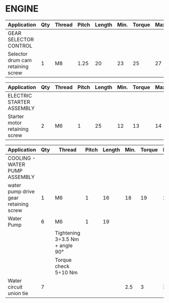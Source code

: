 
# ENGINE

|Application                                                                 |Qty|Thread      |Pitch                                                |Length                            |Min.|Torque                            |Max.                                |Notes                              |
|----------------------------------------------------------------------------|---|------------|-----------------------------------------------------|----------------------------------|----|----------------------------------|------------------------------------|-----------------------------------|
|GEAR SELECTOR CONTROL                                                       |   |            |                                                     |                                  |    |                                  |                                    |                                   |
|Selector drum cam retaining screw                                           |1  |M8          |1.25                                                 |20                                |23  |25                                |27                                  |LOCK 2 (On thread only)            |


|Application                                                                 |Qty|Thread      |Pitch                                                |Length                            |Min.|Torque                            |Max.                                |Notes                              |
|----------------------------------------------------------------------------|---|------------|-----------------------------------------------------|----------------------------------|----|----------------------------------|------------------------------------|-----------------------------------|
|ELECTRIC STARTER ASSEMBLY                                                   |   |            |                                                     |                                  |    |                                  |                                    |                                   |
|Starter motor retaining screw                                               |2  |M6          |1                                                    |25                                |12  |13                                |14                                  |LOCK 2 pre-applied                 |

|Application                                                                 |Qty|Thread      |Pitch                                                |Length                            |Min.|Torque                            |Max.                                |Notes                              |
|----------------------------------------------------------------------------|---|------------|-----------------------------------------------------|----------------------------------|----|----------------------------------|------------------------------------|-----------------------------------|
|COOLING - WATER PUMP ASSEMBLY                                               |   |            |                                                     |                                  |    |                                  |                                    |                                   |
|water pump drive gear retaining screw                                       |1  |M6          |1                                                    |16                                |18  |19                                |20                                  |LOCK 2 pre-applied                 |
|Water Pump                                                                  |6  |M6          |1                                                    |19                                |    |                                  |                                    |                                   |
|                                                                            |   |Tightening 3÷3.5 Nm + angle 90°|                                                     |                                  |    |                                  |                                    |                                   |
|                                                                            |   |Torque check 5÷10 Nm|                                                     |                                  |    |                                  |                                    |                                   |
|Water circuit union tie                                                     |7  |            |                                                     |                                  |2.5 |3                                 |3.5                                 |                                   |


